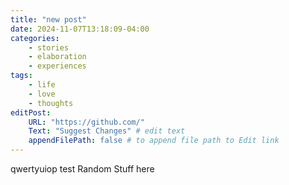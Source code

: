 ```yaml
---
title: "new post"
date: 2024-11-07T13:18:09-04:00
categories: 
    - stories
    - elaboration
    - experiences
tags:
    - life
    - love
    - thoughts
editPost:
    URL: "https://github.com/"
    Text: "Suggest Changes" # edit text
    appendFilePath: false # to append file path to Edit link
---
```


qwertyuiop
test 
Random Stuff here